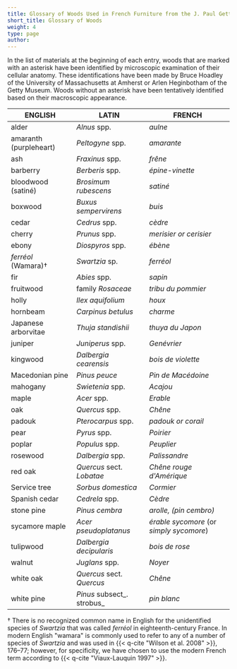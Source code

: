 ```yaml
---
title: Glossary of Woods Used in French Furniture from the J. Paul Getty Museum Collection
short_title: Glossary of Woods
weight: 4
type: page
author:
---
```


In the list of materials at the beginning of each entry, woods that are marked with an asterisk have been identified by microscopic examination of their cellular anatomy. These identifications have been made by Bruce Hoadley of the University of Massachusetts at Amherst or Arlen Heginbotham of the Getty Museum. Woods without an asterisk have been tentatively identified based on their macroscopic appearance.

| **ENGLISH** | **LATIN** | **FRENCH** |
| --- | --- | --- |
| alder | _Alnus_ spp. | _aulne_ |
| amaranth (purpleheart) | _Peltogyne_ spp. | _amarante_ |
| ash | _Fraxinus_ spp. | _frêne_ |
| barberry | _Berberis_ spp. | _épine-vinette_ |
| bloodwood (satiné) | _Brosimum_ _rubescens_ | _satiné_ |
| boxwood | _Buxus sempervirens_ | _buis_ |
| cedar | _Cedrus_ spp. | _cèdre_ |
| cherry | _Prunus_ spp. | _merisier or_ _cerisier_ |
| ebony | _Diospyros_ spp. | _ébène_ |
| _ferréol_ (Wamara)† | _Swartzia_ sp. | _ferréol_ |
| fir | _Abies_ spp. | _sapin_ |
| fruitwood | family _Rosaceae_ | _tribu du pommier_ |
| holly | _Ilex aquifolium_ | _houx_ |
| hornbeam | _Carpinus_ _betulus_ | _charme_ |
| Japanese arborvitae | _Thuja standishii_ | _thuya du Japon_ |
| juniper | _Juniperus_ spp. | _Genévrier_ |
| kingwood | _Dalbergia cearensis_ | _bois de violette_ |
| Macedonian pine | _Pinus peuce_ | _Pin de Macédoine_ |
| mahogany | _Swietenia_ spp. | _Acajou_ |
| maple | _Acer_ spp. | _Erable_ |
| oak | _Quercus_ spp. | _Chêne_ |
| padouk | _Pterocarpus_ spp. | _padouk or corail_ |
| pear | _Pyrus_ spp. | _Poirier_ |
| poplar | _Populus_ spp. | _Peuplier_ |
| rosewood | _Dalbergia_ spp. | _Palissandre_ |
| red oak | _Quercus_ sect. _Lobatae_ | _Chêne rouge d&#39;Amérique_ |
| Service tree | _Sorbus domestica_ | _Cormier_ |
| Spanish cedar | _Cedrela_ spp. | _Cèdre_ |
| stone pine | _Pinus cembra_ | _arolle, (pin cembro)_ |
| sycamore maple | _Acer pseudoplatanus_ | _érable sycomore_ (or _simply sycomore_) |
| tulipwood | _Dalbergia_ _decipularis_ | _bois de rose_ |
| walnut | _Juglans_ spp. | _Noyer_ |
| white oak | _Quercus_ sect. _Quercus_ | _Chêne_ |
| white pine | _Pinus_ subsect_. strobus_ | _pin blanc_ |

† There is no recognized common name in English for the unidentified species of _Swartzia_ that was called _ferréol_ in eighteenth-century France. In modern English &quot;wamara&quot; is commonly used to refer to any of a number of species of _Swartzia_ and was used in {{< q-cite "Wilson et al. 2008" >}}, 176–77; however, for specificity, we have chosen to use the modern French term according to {{< q-cite "Viaux-Lauquin 1997" >}}.

